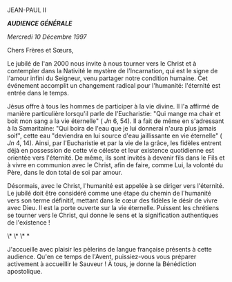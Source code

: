 JEAN-PAUL II


***AUDIENCE GÉNÉRALE***

*Mercredi 10 Décembre 1997*

Chers Frères et Sœurs,

Le jubilé de l'an 2000 nous invite à nous tourner vers le Christ et à contempler dans la Nativité le mystère de l'Incarnation, qui est le signe de l'amour infini du Seigneur, venu partager notre condition humaine. Cet événement accomplit un changement radical pour l'humanité: l'éternité est entrée dans le temps.

Jésus offre à tous les hommes de participer à la vie divine. Il l'a affirmé de manière particulière lorsqu'il parle de l'Eucharistie: "Qui mange ma chair et boit mon sang a la vie éternelle" ( *Jn* 6, 54). Il a fait de même en s'adressant à la Samaritaine: "Qui boira de l'eau que je lui donnerai n'aura plus jamais soif", cette eau "deviendra en lui source d'eau jaillissante en vie éternelle" ( *Jn* 4, 14). Ainsi, par l'Eucharistie et par la vie de la grâce, les fidèles entrent déjà en possession de cette vie céleste et leur existence quotidienne est orientée vers l'éternité. De même, ils sont invités à devenir fils dans le Fils et à vivre en communion avec le Christ, afin de faire, comme Lui, la volonté du Père, dans le don total de soi par amour.

Désormais, avec le Christ, l'humanité est appelée à se diriger vers l'éternité. Le jubilé doit être considéré comme une étape du chemin de l'humanité vers son terme définitif, mettant dans le cœur des fidèles le désir de vivre avec Dieu. Il est la porte ouverte sur la vie éternelle. Puissent les chrétiens se tourner vers le Christ, qui donne le sens et la signification authentiques de l'existence !

\\* \\* \\* \*

J'accueille avec plaisir les pèlerins de langue française présents à cette audience. Qu'en ce temps de l'Avent, puissiez-vous vous préparer activement à accueillir le Sauveur ! À tous, je donne la Bénédiction apostolique.
